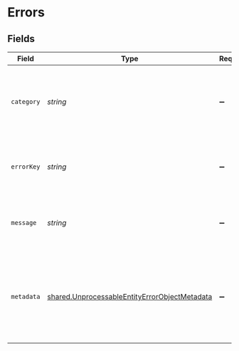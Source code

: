 # Errors


## Fields

| Field                                                                                                                                                             | Type                                                                                                                                                              | Required                                                                                                                                                          | Description                                                                                                                                                       |
| ----------------------------------------------------------------------------------------------------------------------------------------------------------------- | ----------------------------------------------------------------------------------------------------------------------------------------------------------------- | ----------------------------------------------------------------------------------------------------------------------------------------------------------------- | ----------------------------------------------------------------------------------------------------------------------------------------------------------------- |
| `category`                                                                                                                                                        | *string*                                                                                                                                                          | :heavy_minus_sign:                                                                                                                                                | Specifies the type of error. The category provides error groupings and can be used to build custom error handling in your integration.                            |
| `errorKey`                                                                                                                                                        | *string*                                                                                                                                                          | :heavy_minus_sign:                                                                                                                                                | Specifies where the error occurs. Typically this key identifies the attribute/parameter related to the error.                                                     |
| `message`                                                                                                                                                         | *string*                                                                                                                                                          | :heavy_minus_sign:                                                                                                                                                | Provides details about the error - generally this message can be surfaced to an end user.                                                                         |
| `metadata`                                                                                                                                                        | [shared.UnprocessableEntityErrorObjectMetadata](../../../sdk/models/shared/unprocessableentityerrorobjectmetadata.md)                                             | :heavy_minus_sign:                                                                                                                                                | Contains relevant data to identify the resource in question when applicable. For example, to identify an entity `entity_type` and `entity_uuid` will be provided. |